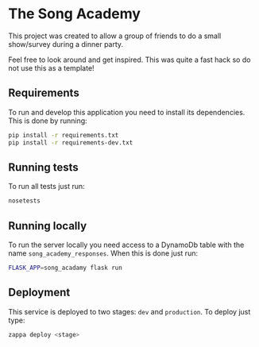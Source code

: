 # The Song Academy
This project was created to allow a group of friends to do a small show/survey during a dinner party.

Feel free to look around and get inspired. This was quite a fast hack so do not use this as a template!

## Requirements
To run and develop this application you need to install its dependencies. This is done by running:
```bash
pip install -r requirements.txt
pip install -r requirements-dev.txt
```

## Running tests
To run all tests just run:
```bash
nosetests
```
## Running locally
To run the server locally you need access to a DynamoDb table with the name `song_academy_responses`.
When this is done just run:
```bash
FLASK_APP=song_acadamy flask run
```

## Deployment
This service is deployed to two stages: `dev` and `production`.
To deploy just type:
```bash
zappa deploy <stage>
```